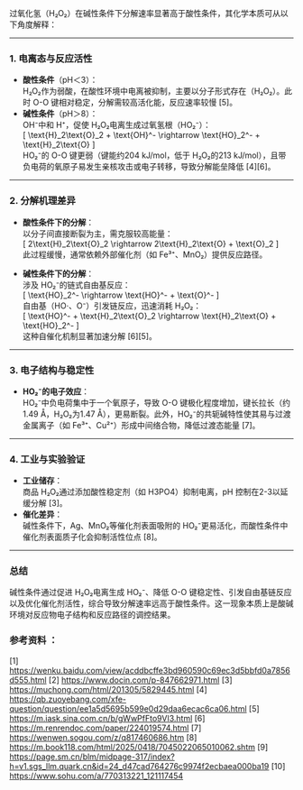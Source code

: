 

过氧化氢（H₂O₂）在碱性条件下分解速率显著高于酸性条件，其化学本质可从以下角度解释：

---

### **1. 电离态与反应活性**
- **酸性条件**（pH＜3）：  
  H₂O₂作为弱酸，在酸性环境中电离被抑制，主要以分子形式存在（H₂O₂）。此时 O-O 键相对稳定，分解需较高活化能，反应速率较慢 [5]。  
- **碱性条件**（pH＞8）：  
  OH⁻中和 H⁺，促使 H₂O₂电离生成过氧氢根（HO₂⁻）：  
  \[
  \text{H}_2\text{O}_2 + \text{OH}^- \rightarrow \text{HO}_2^- + \text{H}_2\text{O}
  \]  
  HO₂⁻的 O-O 键更弱（键能约204 kJ/mol，低于 H₂O₂的213 kJ/mol），且带负电荷的氧原子易发生亲核攻击或电子转移，导致分解能垒降低 [4][6]。

---

### **2. 分解机理差异**
- **酸性条件下的分解**：  
  以分子间直接断裂为主，需克服较高能量：  
  \[
  2\text{H}_2\text{O}_2 \rightarrow 2\text{H}_2\text{O} + \text{O}_2
  \]  
  此过程缓慢，通常依赖外部催化剂（如 Fe³⁺、MnO₂）提供反应路径。
  
- **碱性条件下的分解**：  
  涉及 HO₂⁻的链式自由基反应：  
  \[
  \text{HO}_2^- \rightarrow \text{HO}^- + \text{O}^-
  \]  
  自由基（HO·、O⁻）引发链反应，迅速消耗 H₂O₂：  
  \[
  \text{HO}^- + \text{H}_2\text{O}_2 \rightarrow \text{H}_2\text{O} + \text{HO}_2^-
  \]  
  这种自催化机制显著加速分解 [6][5]。

---

### **3. 电子结构与稳定性**
- **HO₂⁻的电子效应**：  
  HO₂⁻中负电荷集中于一个氧原子，导致 O-O 键极化程度增加，键长拉长（约1.49 Å，H₂O₂为1.47 Å），更易断裂。此外，HO₂⁻的共轭碱特性使其易与过渡金属离子（如 Fe³⁺、Cu²⁺）形成中间络合物，降低过渡态能量 [7]。

---

### **4. 工业与实验验证**
- **工业储存**：  
  商品 H₂O₂通过添加酸性稳定剂（如 H3PO4）抑制电离，pH 控制在2-3以延缓分解 [3]。  
- **催化差异**：  
  碱性条件下，Ag、MnO₂等催化剂表面吸附的 HO₂⁻更易活化，而酸性条件中催化剂表面质子化会抑制活性位点 [8]。

---

### **总结**
碱性条件通过促进 H₂O₂电离生成 HO₂⁻、降低 O-O 键稳定性、引发自由基链反应以及优化催化剂活性，综合导致分解速率远高于酸性条件。这一现象本质上是酸碱环境对反应物电子结构和反应路径的调控结果。

### 参考资料 ：
[1] https://wenku.baidu.com/view/acddbcffe3bd960590c69ec3d5bbfd0a7856d555.html
[2] https://www.docin.com/p-847662971.html
[3] https://muchong.com/html/201305/5829445.html
[4] https://qb.zuoyebang.com/xfe-question/question/ee1a5d5695b599e0d29daa6ecac6ca06.html
[5] https://m.iask.sina.com.cn/b/gWwPfFto9Vl3.html
[6] https://m.renrendoc.com/paper/224019574.html
[7] https://wenwen.sogou.com/z/q817460686.htm
[8] https://m.book118.com/html/2025/0418/7045022065010062.shtm
[9] https://page.sm.cn/blm/midpage-317/index?h=v1.sgs_llm.quark.cn&id=24_d47cad764276c9974f2ecbaea000ba19
[10] https://www.sohu.com/a/770313221_121117454